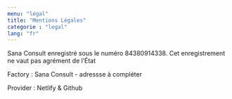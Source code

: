 ```yaml
---
menu: "légal"
title: "Mentions Légales"
categorie : "legal"
lang: "fr"
---
```

Sana Consult enregistré sous le numéro 84380914338. Cet enregistrement ne vaut pas agrément de l’État

Factory : Sana Consult - adressse à compléter

Provider : Netlify & Github

